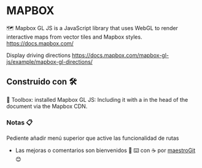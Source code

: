 # MAPBOX
🗺️ Mapbox GL JS is a JavaScript library that uses WebGL to render interactive maps from vector tiles and Mapbox styles. 
https://docs.mapbox.com/

Display driving directions
https://docs.mapbox.com/mapbox-gl-js/example/mapbox-gl-directions/

## Construido con 🛠️
🧰 Toolbox: installed Mapbox GL JS: Including it with a <link> in the head of the document via the Mapbox CDN.

### Notas 📋
Pediente añadir menú superior que active las funcionalidad de rutas

* Las mejoras o comentarios son bienvenidos 📢
⌨️ con ☕ por [maestroGit](https://github.com/maestroGit) 😊